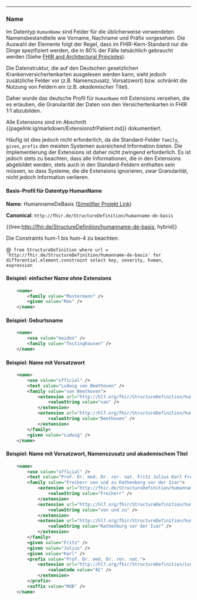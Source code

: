 ------------

### Name

Im Datentyp `HumanName` sind Felder für die üblicherweise verwendeten Namensbestandteile wie Vorname, Nachname und Präfix vorgesehen. Die Auswahl der Elemente folgt der Regel, dass im FHIR-Kern-Standard nur die Dinge spezifiziert werden, die in 80% der Fälle tatsächlich gebraucht werden (Siehe [FHIR and Architectural Principles](https://www.hl7.org/fhir/r4/overview-arch.html#principles)).

Die Datenstruktur, die auf den Deutschen gesetzlichen Krankenversichertenkarten ausgelesen werden kann, sieht jedoch zusätzliche Felder vor (z.B. Namenszusatz, Vorsatzwort) bzw. schränkt die Nutzung von Feldern ein (z.B. *akademischer* Titel).

Daher wurde das deutsche Profil für `HumanName` mit Extensions versehen, die es erlauben, die Granularität der Daten von den Versichertenkarten in FHIR 1:1 abzubilden.

Alle Extensions sind im Abschnitt {{pagelink:ig/markdown/ExtensionsfrPatient.md}} dokumentiert.

Häufig ist dies jedoch nicht erforderlich, da die Standard-Felder `family`, `given`, `prefix` den meisten Systemen ausreichend Information bieten. Die Implementierung der Extensions ist daher nicht zwingend erforderlich. Es ist jedoch stets zu beachten, dass alle Informationen, die in den Extensions abgebildet werden, stets auch in den Standard-Feldern enthalten sein müssen, so dass Systeme, die die Extensions ignorieren, zwar Granularität, nicht jedoch Information verlieren.


#### Basis-Profil für Datentyp HumanName

**Name**: HumannameDeBasis ([Simplifier Projekt Link](https://simplifier.net/resolve?canonical=http://fhir.de/StructureDefinition/humanname-de-basis&scope=de.basisprofil.r4@1.5.0))

**Canonical**: `http://fhir.de/StructureDefinition/humanname-de-basis`

{{tree:http://fhir.de/StructureDefinition/humanname-de-basis, hybrid}}

Die Constraints hum-1 bis hum-4 zu beachten:

@``` from StructureDefinition where url = 'http://fhir.de/StructureDefinition/humanname-de-basis' for differential.element.constraint select key, severity, human, expression```

#### Beispiel: einfacher Name ohne Extensions
```xml
    <name>
        <family value="Mustermann" />
        <given value="Max" />
    </name>
```
#### Beispiel: Geburtsname
```xml
    <name>
        <use value="maiden" />
        <family value="Testinghausen" />
    </name>
``` 
#### Beispiel: Name mit Vorsatzwort
```xml
    <name>
        <use value="official" />
        <text value="Ludwig van Beethoven" />
        <family value="van Beethoven">
            <extension url="http://hl7.org/fhir/StructureDefinition/humanname-own-prefix">
                <valueString value="van" />
            </extension>
            <extension url="http://hl7.org/fhir/StructureDefinition/humanname-own-name">
                <valueString value="Beethoven" />
            </extension>
        </family>
        <given value="Ludwig" />
    </name>
```

#### Beispiel: Name mit Vorsatzwort, Namenszusatz und akademischem Titel

```xml
    <name>
        <use value="official" />
        <text value="Prof. Dr. med. Dr. rer. nat. Fritz Julius Karl Freiherr von und zu Rathenburg vor der Isar, MdB" />
        <family value="Freiherr von und zu Rathenburg vor der Isar">
            <extension url="http://fhir.de/StructureDefinition/humanname-namenszusatz">
                <valueString value="Freiherr" />
            </extension>
            <extension url="http://hl7.org/fhir/StructureDefinition/humanname-own-prefix">
                <valueString value="von und zu" />
            </extension>
            <extension url="http://hl7.org/fhir/StructureDefinition/humanname-own-name">
                <valueString value="Rathenburg vor der Isar" />
            </extension>
        </family>
        <given value="Fritz" />
        <given value="Julius" />
        <given value="Karl" />
        <prefix value="Prof. Dr. med. Dr. rer. nat.">
            <extension url="http://hl7.org/fhir/StructureDefinition/iso21090-EN-qualifier">
                <valueCode value="AC" />
            </extension>
        </prefix>
        <suffix value="MdB" />
    </name>
```
